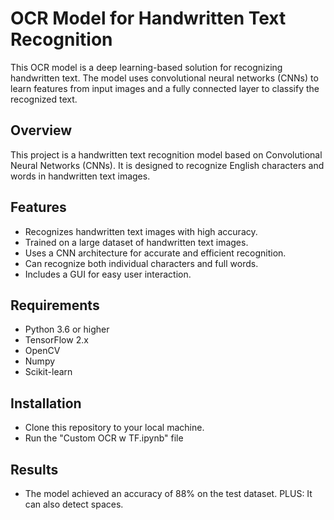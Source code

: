 # OCR Model for Handwritten Text Recognition

This OCR model is a deep learning-based solution for recognizing handwritten text. The model uses convolutional neural networks (CNNs) to learn features from input images and a fully connected layer to classify the recognized text.

## Overview

This project is a handwritten text recognition model based on Convolutional Neural Networks (CNNs). It is designed to recognize English characters and words in handwritten text images.

## Features

* Recognizes handwritten text images with high accuracy.
* Trained on a large dataset of handwritten text images.
* Uses a CNN architecture for accurate and efficient recognition.
* Can recognize both individual characters and full words.
* Includes a GUI for easy user interaction.

## Requirements

* Python 3.6 or higher
* TensorFlow 2.x
* OpenCV
* Numpy
* Scikit-learn

## Installation

* Clone this repository to your local machine.
* Run the "Custom OCR w TF.ipynb" file

## Results

* The model achieved an accuracy of 88% on the test dataset. PLUS: It can also detect spaces.
